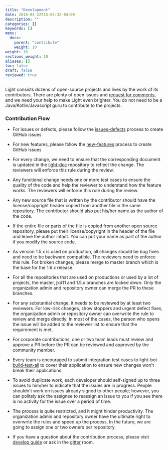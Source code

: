 ```yaml
---
title: "Development"
date: 2018-04-22T15:04:32-04:00
description: ""
categories: []
keywords: []
menu:
  docs:
    parent: "contribute"
    weight: 10
weight: 10
sections_weight: 10
aliases: []
toc: false
draft: false
reviewed: true
---
```


Light consists dozens of open-source projects and lives by the work of its contributors. There are plenty of open issues and [request for comments][rfcs], and we need your help to make Light even brighter. You do not need to be a Java/Kotlin/Javascript guru to contribute to the projects.

### Contribution Flow

* For issues or defects, please follow the [issues-defects][] process to create GitHub issues

* For new features, please follow the [new-features][] process to create GitHub issues

* For every change, we need to ensure that the corresponding document is updated in the [light-doc](https://github.com/networknt/light-doc) repository to reflect the change. The reviewers will enforce this rule during the review. 

* Any functional change needs one or more test cases to ensure the quality of the code and help the reviewer to understand how the feature works. The reviewers will enforce this rule during the review. 

* Any new source file that is written by the contributor should have the license/copyright header copied from another file in the same repository. The contributor should also put his/her name as the author of the code. 

* If the entire file or parts of the file is copied from another open source repository, please put their license/copyright in the header of the file and leave the author intact. You can put your name as part of the author if you modify the source code. 

* As version 1.5.x is used on production, all changes should be bug fixes and need to be backward compatible. The reviewers need to enforce this rule. For broken changes, please merge to master branch which is the base for the 1.6.x release. 

* For all the repositories that are used on productions or used by a lot of projects, the master, jkd11 and 1.5.x branches are locked down. Only the organization admin and repository owner can merge the PR to these branches. 

* For any substantial change, it needs to be reviewed by at least two reviewers. For low-risk changes, show stoppers and urgent defect fixes, the organization admin or repository owner can overwrite the rule to review and merge directly. In most of the cases, the person who opens the issue will be added to the reviewer list to ensure that the requirement is met.  

* For corporate contributions, one or two team leads must review and approve a PR before the PR can be reviewed and approved by the community member. 

* Every team is encouraged to submit integration test cases to light-bot [build-test-all](https://github.com/networknt/light-config-test/tree/master/light-bot/develop-build) to cover their application to ensure new changes won't break their applications.

* To avoid duplicate work, each developer should self-signed up to three issues to him/her to indicate that the issues are in progress. People shouldn't work on issues already signed to other people; however, you can politely ask the assignee to reassign an issue to you if you see there is no activity for the issue over a period of time. 

* The process is quite restricted, and it might hinder productivity. The organization admin and repository owner have the ultimate right to overwrite the rules and speed up the process. In the future, we are going to assign one or two owners per repository. 

* If you have a question about the contribution process, please visit [develop guide][] or ask in the [gitter](https://gitter.im/networknt/light-4j) room. 


[rfcs]: https://github.com/networknt/light-rfcs
[docscontrib]: /contribute/documentation/
[light-bot tutorial]: /tutorial/bot/local-develop/
[light-bot]: /tool/light-bot/
[develop guide]: /contribute/developer-guide/
[issues-defects]: /contribute/issues-defects/
[new-features]: /contribute/new-features/
